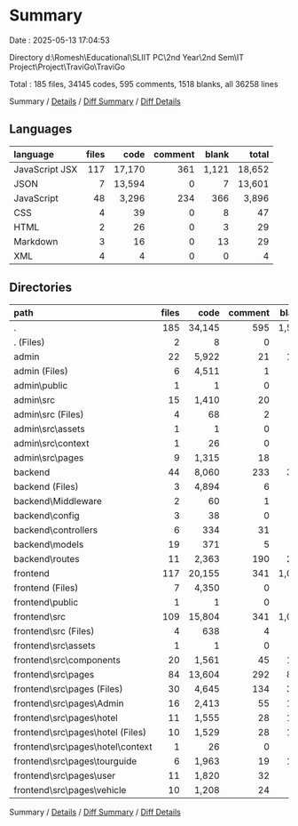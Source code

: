 # Summary

Date : 2025-05-13 17:04:53

Directory d:\\Romesh\\Educational\\SLIIT PC\\2nd Year\\2nd Sem\\IT Project\\Project\\TraviGo\\TraviGo

Total : 185 files,  34145 codes, 595 comments, 1518 blanks, all 36258 lines

Summary / [Details](details.md) / [Diff Summary](diff.md) / [Diff Details](diff-details.md)

## Languages
| language | files | code | comment | blank | total |
| :--- | ---: | ---: | ---: | ---: | ---: |
| JavaScript JSX | 117 | 17,170 | 361 | 1,121 | 18,652 |
| JSON | 7 | 13,594 | 0 | 7 | 13,601 |
| JavaScript | 48 | 3,296 | 234 | 366 | 3,896 |
| CSS | 4 | 39 | 0 | 8 | 47 |
| HTML | 2 | 26 | 0 | 3 | 29 |
| Markdown | 3 | 16 | 0 | 13 | 29 |
| XML | 4 | 4 | 0 | 0 | 4 |

## Directories
| path | files | code | comment | blank | total |
| :--- | ---: | ---: | ---: | ---: | ---: |
| . | 185 | 34,145 | 595 | 1,518 | 36,258 |
| . (Files) | 2 | 8 | 0 | 2 | 10 |
| admin | 22 | 5,922 | 21 | 111 | 6,054 |
| admin (Files) | 6 | 4,511 | 1 | 13 | 4,525 |
| admin\\public | 1 | 1 | 0 | 0 | 1 |
| admin\\src | 15 | 1,410 | 20 | 98 | 1,528 |
| admin\\src (Files) | 4 | 68 | 2 | 8 | 78 |
| admin\\src\\assets | 1 | 1 | 0 | 0 | 1 |
| admin\\src\\context | 1 | 26 | 0 | 6 | 32 |
| admin\\src\\pages | 9 | 1,315 | 18 | 84 | 1,417 |
| backend | 44 | 8,060 | 233 | 357 | 8,650 |
| backend (Files) | 3 | 4,894 | 6 | 9 | 4,909 |
| backend\\Middleware | 2 | 60 | 1 | 9 | 70 |
| backend\\config | 3 | 38 | 0 | 6 | 44 |
| backend\\controllers | 6 | 334 | 31 | 46 | 411 |
| backend\\models | 19 | 371 | 5 | 40 | 416 |
| backend\\routes | 11 | 2,363 | 190 | 247 | 2,800 |
| frontend | 117 | 20,155 | 341 | 1,048 | 21,544 |
| frontend (Files) | 7 | 4,350 | 0 | 15 | 4,365 |
| frontend\\public | 1 | 1 | 0 | 0 | 1 |
| frontend\\src | 109 | 15,804 | 341 | 1,033 | 17,178 |
| frontend\\src (Files) | 4 | 638 | 4 | 27 | 669 |
| frontend\\src\\assets | 1 | 1 | 0 | 0 | 1 |
| frontend\\src\\components | 20 | 1,561 | 45 | 114 | 1,720 |
| frontend\\src\\pages | 84 | 13,604 | 292 | 892 | 14,788 |
| frontend\\src\\pages (Files) | 30 | 4,645 | 134 | 328 | 5,107 |
| frontend\\src\\pages\\Admin | 16 | 2,413 | 55 | 152 | 2,620 |
| frontend\\src\\pages\\hotel | 11 | 1,555 | 28 | 127 | 1,710 |
| frontend\\src\\pages\\hotel (Files) | 10 | 1,529 | 28 | 121 | 1,678 |
| frontend\\src\\pages\\hotel\\context | 1 | 26 | 0 | 6 | 32 |
| frontend\\src\\pages\\tourguide | 6 | 1,963 | 19 | 112 | 2,094 |
| frontend\\src\\pages\\user | 11 | 1,820 | 32 | 94 | 1,946 |
| frontend\\src\\pages\\vehicle | 10 | 1,208 | 24 | 79 | 1,311 |

Summary / [Details](details.md) / [Diff Summary](diff.md) / [Diff Details](diff-details.md)